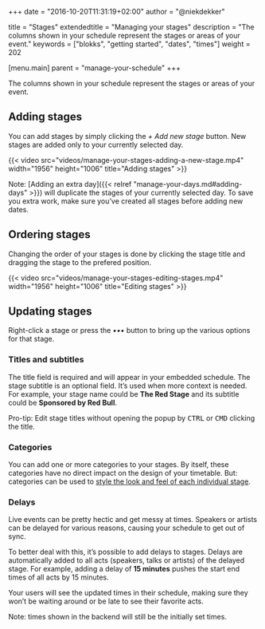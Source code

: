 +++
date            = "2016-10-20T11:31:19+02:00"
author          = "@niekdekker"

title           = "Stages"
extendedtitle   = "Managing your stages"
description     = "The columns shown in your schedule represent the stages or areas of your event."
keywords        = ["blokks", "getting started", "dates", "times"]
weight          = 202

[menu.main]
parent          = "manage-your-schedule"
+++

The columns shown in your schedule represent the stages or areas of your event. 

## Adding stages
You can add stages by simply clicking the *+ Add new stage* button. New stages are added only to your currently selected day.

{{< video src="videos/manage-your-stages-adding-a-new-stage.mp4" width="1956" height="1006" title="Adding stages" >}}

<span class='note'>Note: [Adding an extra day]({{< relref "manage-your-days.md#adding-days" >}}) will duplicate the stages of your currently selected day. To save you extra work, make sure you’ve created all stages before adding new dates.</span>

## Ordering stages
Changing the order of your stages is done by clicking the stage title and dragging the stage to the prefered position.

{{< video src="videos/manage-your-stages-editing-stages.mp4" width="1956" height="1006" title="Editing stages" >}}

## Updating stages
Right-click a stage or press the *•••* button to bring up the various options for that stage.

### Titles and subtitles
The title field is required and will appear in your embedded schedule. The stage subtitle is an optional field. It’s used when more context is needed. For example, your stage name could be **The Red Stage** and its subtitle could be **Sponsored by Red Bull**.

<span class='note'>Pro-tip: Edit stage titles without opening the popup by <kbd>CTRL</kbd> or <kbd>CMD</kbd> clicking the title.</span>

### Categories
You can add one or more categories to your stages. By itself, these categories have no direct impact on the design of your timetable. But: categories can be used to [style the look and feel of each individual stage](http://design/styling).

### Delays
Live events can be pretty hectic and get messy at times. Speakers or artists can be delayed for various reasons, causing your schedule to get out of sync.

To better deal with this, it’s possible to add delays to stages. Delays are automatically added to all acts (speakers, talks or artists) of the delayed stage. For example, adding a delay of **15 minutes** pushes the start end times of all acts by 15 minutes.

Your users will see the updated times in their schedule, making sure they won’t be waiting around or be late to see their favorite acts.

<span class='note'>Note: times shown in the backend will still be the initially set times.</span>
